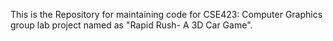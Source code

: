 This is the Repository for maintaining code for CSE423: Computer Graphics group lab project named as "Rapid Rush- A 3D Car Game".
